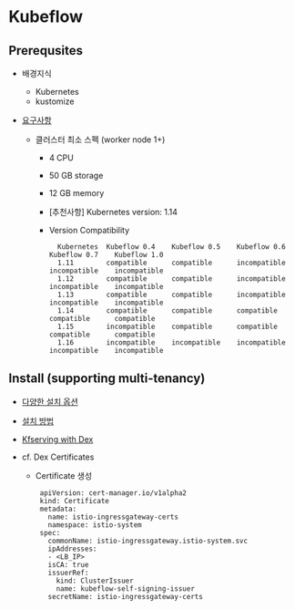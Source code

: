 # Kubeflow

## Prerequsites
- 배경지식
    - Kubernetes
    - kustomize

- [요구사항](https://www.kubeflow.org/docs/started/k8s/overview/#minimum-system-requirements)
    - 클러스터 최소 스펙 (worker node 1+)
        - 4 CPU
        - 50 GB storage
        - 12 GB memory
        - [추천사항] Kubernetes version: 1.14
        - Version Compatibility 
           
                Kubernetes	Kubeflow 0.4	Kubeflow 0.5	Kubeflow 0.6	Kubeflow 0.7	Kubeflow 1.0
                1.11	    compatible  	compatible  	incompatible	incompatible	incompatible
                1.12	    compatible	    compatible	    incompatible	incompatible	incompatible
                1.13	    compatible  	compatible  	incompatible	incompatible	incompatible
                1.14	    compatible  	compatible  	compatible	    compatible	    compatible
                1.15	    incompatible	compatible  	compatible	    compatible	    compatible
                1.16	    incompatible	incompatible	incompatible	incompatible	incompatible

## Install (supporting multi-tenancy)
- [다양한 설치 옵션](https://www.kubeflow.org/docs/started/getting-started/#overview-of-installation-options)
- [설치 방법](https://www.kubeflow.org/docs/started/k8s/kfctl-istio-dex/)
- [Kfserving with Dex](https://github.com/kubeflow/kfserving/tree/master/docs/samples/istio-dex)

- cf. Dex Certificates
    - Certificate 생성
      ```
       apiVersion: cert-manager.io/v1alpha2
       kind: Certificate
       metadata:
         name: istio-ingressgateway-certs
         namespace: istio-system
       spec:
         commonName: istio-ingressgateway.istio-system.svc
         ipAddresses:
         - <LB_IP>    
         isCA: true
         issuerRef:
           kind: ClusterIssuer
           name: kubeflow-self-signing-issuer
         secretName: istio-ingressgateway-certs
       ```